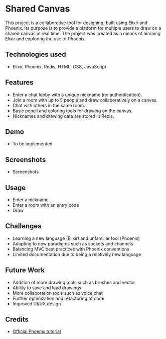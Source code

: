 # Shared Canvas

This project is a collaborative tool for designing, built using Elixir and Phoenix. Its purpose is to provide a platform for multiple users to draw on a shared canvas in real time. The project was created as a means of learning Elixir and exploring the use of Phoenix.

## Technologies used

- Elixir, Phoenix, Redis, HTML, CSS, JavaScript

## Features

- Enter a chat lobby with a unique nickname (no authentication).
- Join a room with up to 5 people and draw collaboratively on a canvas.
- Chat with others in the same room.
- Basic pencil and coloring tools for drawing on the canvas.
- Nicknames and drawing data are stored in Redis.

## Demo

[//]: # (- www.sharedcanvas.io)

- To be implemented

## Screenshots

- Screenshots

## Usage

- Enter a nickname
- Enter a room with an entry code
- Draw

## Challenges

- Learning a new language (Elixir) and unfamiliar tool (Phoenix)
- Adapting to new paradigms such as sockets and channels
- Balancing MVC best practices with Phoenix conventions
- Limited documentation due to being a relatively new language

## Future Work

- Addition of more drawing tools such as brushes and vector
- Ability to save and load drawings
- More collaboration tools such as voice chat
- Further optimization and refactoring of code
- Improved UI/UX design

## Credits

- [Official Phoenix tutorial](https://hexdocs.pm/phoenix/overview.html)